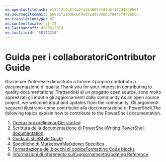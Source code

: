 ```yaml
---
ms.openlocfilehash: e15712c9c5f4a2fa2648674fd4d6f167d4342b6f
ms.sourcegitcommit: b6871f21bd666f9cd71dd336bb3f844cf472b56c
ms.translationtype: HT
ms.contentlocale: it-IT
ms.lasthandoff: 02/03/2019
ms.locfileid: "58142210"
---
```

# <a name="contributor-guide"></a><span data-ttu-id="77cd8-101">Guida per i collaboratori</span><span class="sxs-lookup"><span data-stu-id="77cd8-101">Contributor Guide</span></span>

<span data-ttu-id="77cd8-102">Grazie per l'interesse dimostrato a fornire il proprio contributo a documentazione di qualità.</span><span class="sxs-lookup"><span data-stu-id="77cd8-102">Thank you for your interest in contributing to quality documentations.</span></span>
<span data-ttu-id="77cd8-103">Trattandosi di un progetto open source, sono molto apprezzati gli input e gli aggiornamenti dalla community.</span><span class="sxs-lookup"><span data-stu-id="77cd8-103">As an open source project, we welcome input and updates from the community.</span></span>
<span data-ttu-id="77cd8-104">Gli argomenti seguenti illustrano come contribuire alla documentazione di PowerShell.</span><span class="sxs-lookup"><span data-stu-id="77cd8-104">The following topics explain how to contribute to the PowerShell documentation.</span></span>

1. [<span data-ttu-id="77cd8-105">Operazioni preliminari</span><span class="sxs-lookup"><span data-stu-id="77cd8-105">Get started</span></span>](./contributing/1-GET-STARTED.md)
2. [<span data-ttu-id="77cd8-106">Scrittura della documentazione di PowerShell</span><span class="sxs-lookup"><span data-stu-id="77cd8-106">Writing PowerShell documentation</span></span>](./contributing/2-WRITING.md)
3. [<span data-ttu-id="77cd8-107">Guida di stile</span><span class="sxs-lookup"><span data-stu-id="77cd8-107">Style Guide</span></span>](./contributing/3-STYLE-GUIDE.md)
4. [<span data-ttu-id="77cd8-108">Specifiche di Markdown</span><span class="sxs-lookup"><span data-stu-id="77cd8-108">Markdown Specifics</span></span>](./contributing/4-MARKDOWN-SPECIFICS.md)
5. [<span data-ttu-id="77cd8-109">Formattazione dei blocchi di codice</span><span class="sxs-lookup"><span data-stu-id="77cd8-109">Formatting Code blocks</span></span>](./contributing/5-FORMATTING-CODE.md)
6. [<span data-ttu-id="77cd8-110">Informazioni di riferimento sull'aggiornamento</span><span class="sxs-lookup"><span data-stu-id="77cd8-110">Updating Reference</span></span>](./contributing/6-UPDATING-REFERENCE.md)
